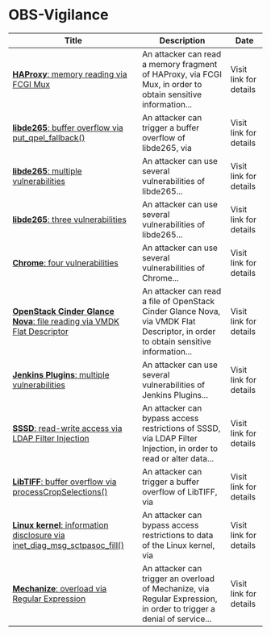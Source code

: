 

# OBS-Vigilance

 |Title|Description|Date|
 |---|---|---|
 |[<a href="https://vigilance.fr/vulnerability/HAProxy-memory-reading-via-FCGI-Mux-40356" class="noirorange"><b>HAProxy</b>: memory reading via FCGI Mux</a>](https://vigilance.fr/vulnerability/HAProxy-memory-reading-via-FCGI-Mux-40356)|An attacker can read a memory fragment of HAProxy, via FCGI Mux, in order to obtain sensitive information...|Visit link for details|
 |[<a href="https://vigilance.fr/vulnerability/libde265-buffer-overflow-via-put-qpel-fallback-40355" class="noirorange"><b>libde265</b>: buffer overflow via put_qpel_fallback()</a>](https://vigilance.fr/vulnerability/libde265-buffer-overflow-via-put-qpel-fallback-40355)|An attacker can trigger a buffer overflow of libde265, via |Visit link for details|
 |[<a href="https://vigilance.fr/vulnerability/libde265-multiple-vulnerabilities-40354" class="noirorange"><b>libde265</b>: multiple vulnerabilities</a>](https://vigilance.fr/vulnerability/libde265-multiple-vulnerabilities-40354)|An attacker can use several vulnerabilities of libde265...|Visit link for details|
 |[<a href="https://vigilance.fr/vulnerability/libde265-three-vulnerabilities-40353" class="noirorange"><b>libde265</b>: three vulnerabilities</a>](https://vigilance.fr/vulnerability/libde265-three-vulnerabilities-40353)|An attacker can use several vulnerabilities of libde265...|Visit link for details|
 |[<a href="https://vigilance.fr/vulnerability/Chrome-four-vulnerabilities-40352" class="noirorange"><b>Chrome</b>: four vulnerabilities</a>](https://vigilance.fr/vulnerability/Chrome-four-vulnerabilities-40352)|An attacker can use several vulnerabilities of Chrome...|Visit link for details|
 |[<a href="https://vigilance.fr/vulnerability/OpenStack-Cinder-Glance-Nova-file-reading-via-VMDK-Flat-Descriptor-40351" class="noirorange"><b>OpenStack Cinder  Glance  Nova</b>: file reading via VMDK Flat Descriptor</a>](https://vigilance.fr/vulnerability/OpenStack-Cinder-Glance-Nova-file-reading-via-VMDK-Flat-Descriptor-40351)|An attacker can read a file of OpenStack Cinder  Glance  Nova, via VMDK Flat Descriptor, in order to obtain sensitive information...|Visit link for details|
 |[<a href="https://vigilance.fr/vulnerability/Jenkins-Plugins-multiple-vulnerabilities-40350" class="noirorange"><b>Jenkins Plugins</b>: multiple vulnerabilities</a>](https://vigilance.fr/vulnerability/Jenkins-Plugins-multiple-vulnerabilities-40350)|An attacker can use several vulnerabilities of Jenkins Plugins...|Visit link for details|
 |[<a href="https://vigilance.fr/vulnerability/SSSD-read-write-access-via-LDAP-Filter-Injection-40349" class="noirorange"><b>SSSD</b>: read-write access via LDAP Filter Injection</a>](https://vigilance.fr/vulnerability/SSSD-read-write-access-via-LDAP-Filter-Injection-40349)|An attacker can bypass access restrictions of SSSD, via LDAP Filter Injection, in order to read or alter data...|Visit link for details|
 |[<a href="https://vigilance.fr/vulnerability/LibTIFF-buffer-overflow-via-processCropSelections-40348" class="noirorange"><b>LibTIFF</b>: buffer overflow via processCropSelections()</a>](https://vigilance.fr/vulnerability/LibTIFF-buffer-overflow-via-processCropSelections-40348)|An attacker can trigger a buffer overflow of LibTIFF, via |Visit link for details|
 |[<a href="https://vigilance.fr/vulnerability/Linux-kernel-information-disclosure-via-inet-diag-msg-sctpasoc-fill-40347" class="noirorange"><b>Linux kernel</b>: information disclosure via inet_diag_msg_sctpasoc_fill()</a>](https://vigilance.fr/vulnerability/Linux-kernel-information-disclosure-via-inet-diag-msg-sctpasoc-fill-40347)|An attacker can bypass access restrictions to data of the Linux kernel, via |Visit link for details|
 |[<a href="https://vigilance.fr/vulnerability/Mechanize-overload-via-Regular-Expression-40346" class="noirorange"><b>Mechanize</b>: overload via Regular Expression</a>](https://vigilance.fr/vulnerability/Mechanize-overload-via-Regular-Expression-40346)|An attacker can trigger an overload of Mechanize, via Regular Expression, in order to trigger a denial of service...|Visit link for details|
 